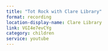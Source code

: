 ```yaml
---
title: "Tot Rock with Clare Library"
format: recording
location-display-name: Clare Library
link: VGI4e7evCYg
category: children
service: youtube
---
```

